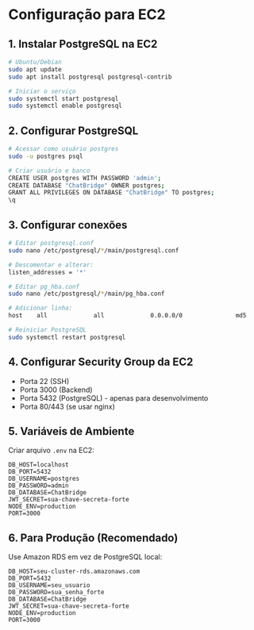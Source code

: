 # Configuração para EC2

## 1. Instalar PostgreSQL na EC2

```bash
# Ubuntu/Debian
sudo apt update
sudo apt install postgresql postgresql-contrib

# Iniciar o serviço
sudo systemctl start postgresql
sudo systemctl enable postgresql
```

## 2. Configurar PostgreSQL

```bash
# Acessar como usuário postgres
sudo -u postgres psql

# Criar usuário e banco
CREATE USER postgres WITH PASSWORD 'admin';
CREATE DATABASE "ChatBridge" OWNER postgres;
GRANT ALL PRIVILEGES ON DATABASE "ChatBridge" TO postgres;
\q
```

## 3. Configurar conexões

```bash
# Editar postgresql.conf
sudo nano /etc/postgresql/*/main/postgresql.conf

# Descomentar e alterar:
listen_addresses = '*'

# Editar pg_hba.conf
sudo nano /etc/postgresql/*/main/pg_hba.conf

# Adicionar linha:
host    all             all             0.0.0.0/0               md5

# Reiniciar PostgreSQL
sudo systemctl restart postgresql
```

## 4. Configurar Security Group da EC2

- Porta 22 (SSH)
- Porta 3000 (Backend)
- Porta 5432 (PostgreSQL) - apenas para desenvolvimento
- Porta 80/443 (se usar nginx)

## 5. Variáveis de Ambiente

Criar arquivo `.env` na EC2:

```env
DB_HOST=localhost
DB_PORT=5432
DB_USERNAME=postgres
DB_PASSWORD=admin
DB_DATABASE=ChatBridge
JWT_SECRET=sua-chave-secreta-forte
NODE_ENV=production
PORT=3000
```

## 6. Para Produção (Recomendado)

Use Amazon RDS em vez de PostgreSQL local:

```env
DB_HOST=seu-cluster-rds.amazonaws.com
DB_PORT=5432
DB_USERNAME=seu_usuario
DB_PASSWORD=sua_senha_forte
DB_DATABASE=ChatBridge
JWT_SECRET=sua-chave-secreta-forte
NODE_ENV=production
PORT=3000
```

